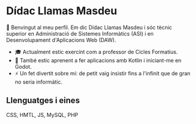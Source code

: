 # Dídac Llamas Masdeu

:wave: Benvingut al meu perfil. Em dic Dídac Llamas Masdeu i sóc tècnic superior en Administració de Sistemes Informàtics (ASI) i en Desenvolupament d'Aplicacions Web (DAW).

- :mortar_board: Actualment estic exercint com a professor de Cicles Formatius.
- :seedling: També estic aprenent a fer aplicacions amb Kotlin i iniciant-me en Godot.
- :zap: Un fet divertit sobre mí: de petit vaig insistir fins a l'infinit que de gran no seria informàtic.

## Llenguatges i eines ##
CSS, HMTL, JS, MySQL, PHP